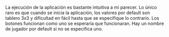 La ejecución de la aplicación es bastante intuitiva a mi parecer. Lo único raro es que cuando se inicia la aplicación, los valores por default son tablero 3x3 y dificultad en fácil hasta que se especifique lo contrario. Los botones funcionan como uno se esperaría que funcionaran. Hay un nombre de jugador por default si no se especifica uno.
